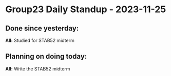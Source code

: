 # Group23 Daily Standup - 2023-11-25

## Done since yesterday:

**All:** Studied for STAB52 midterm

## Planning on doing today:

**All:** Write the STAB52 midterm
